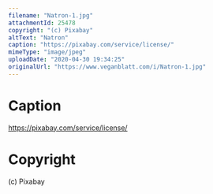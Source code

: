 ```yaml
---
filename: "Natron-1.jpg"
attachmentId: 25478
copyright: "(c) Pixabay"
altText: "Natron"
caption: "https://pixabay.com/service/license/"
mimeType: "image/jpeg"
uploadDate: "2020-04-30 19:34:25"
originalUrl: "https://www.veganblatt.com/i/Natron-1.jpg"
---
```


# Caption

https://pixabay.com/service/license/

# Copyright

(c) Pixabay
